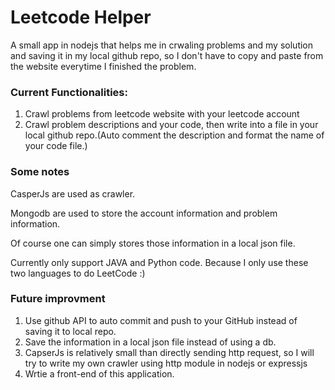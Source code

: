 # Leetcode Helper

A small app in nodejs that helps me in crwaling problems and my solution and saving it in my local github repo, so I don't have to copy and paste from the website everytime I finished the problem.



### Current Functionalities:

1. Crawl problems from leetcode website with your leetcode account
2. Crawl problem descriptions and your code, then write into a file in your local github repo.(Auto comment the description and format the name of your code file.)



### Some notes 

CasperJs are used as crawler.

Mongodb are used to store the account information and problem information.

Of course one can simply stores those information in a local json file.

Currently only support JAVA and Python code. Because I only use these two languages to do LeetCode :)



### Future improvment

1. Use github API to auto commit and push to your GitHub instead of saving it to local repo.
2. Save the information in a local json file instead of using a db.
3. CapserJs is relatively small than directly sending http request, so I will try to write my own crawler using http module in nodejs or expressjs
4. Wrtie a front-end of this application.










